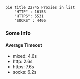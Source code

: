 
```mermaid
pie title 22745 Proxies in list
    "HTTP" : 16153
    "HTTPS": 5531
    "SOCKS" : 4406
```

### Some Info
#### Average Timeout

- mixed: 4.6s
- http: 2.6s
- https: 7.6s
- socks: 6.2s